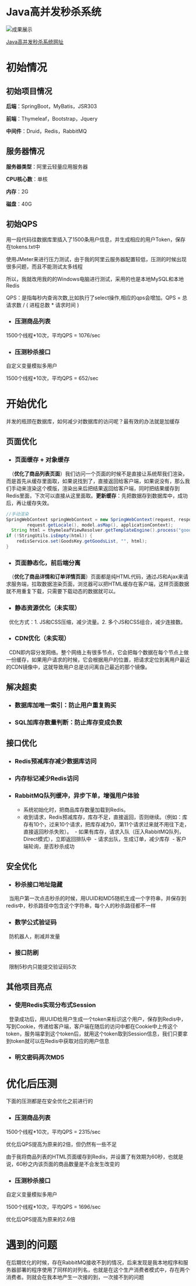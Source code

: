 # Java高并发秒杀系统

![成果展示](https://github.com/adXiang/miaosha/blob/master/img/%E7%A7%92%E6%9D%80%E6%B5%81%E7%A8%8B.gif)

[Java高并发秒杀系统网址](http://miaosha.adxiang.top/)

# 初始情况

## 初始项目情况

**后端**：SpringBoot，MyBatis，JSR303

**前端**：Thymeleaf，Bootstrap，Jquery

**中间件**：Druid，Redis，RabbitMQ

## 服务器情况

**服务器类型**：阿里云轻量应用服务器

**CPU核心数**：单核

**内存**：2G

**磁盘**：40G

## 初始QPS

用一段代码往数据库里插入了1500条用户信息，并生成相应的用户Token，保存在tokens.txt中

使用JMeter来进行压力测试，由于我的阿里云服务器配置较低，压测的时候出现很多问题，而且不能测试太多线程

所以，我就改用我的的Windows电脑进行测试，采用的也是本地MySQL和本地Redis

QPS：是指每秒内查询次数,比如执行了select操作,相应的qps会增加。QPS = 总请求数 / ( 进程总数 *   请求时间 )

- ### 压测商品列表

1500个线程*10次，平均QPS = 1076/sec

- ### 压测秒杀接口

自定义变量模拟多用户

1500个线程*10次，平均QPS = 652/sec

# 开始优化

并发的瓶颈在数据库，如何减少对数据库的访问呢？最有效的办法就是加缓存

## 页面优化

- ### 页面缓存 + 对象缓存

   （**优化了商品列表页面**）我们访问一个页面的时候不是直接让系统帮我们渲染，而是首先从缓存里面取，如果说找到了，直接返回给客户端，如果说没有，那么我们手动来渲染这个模版，渲染出来后把结果返回给客户端，同时把结果缓存到Redis里面，下次可以直接从这里面取。**更新缓存**：先把数据存到数据库中，成功后，再让缓存失效。
   
   ```java
   //手动渲染
   SpringWebContext springWebContext = new SpringWebContext(request, response, request.getServletContext(),
           request.getLocale(), model.asMap(), applicationContext);
   String html = thymeleafViewResolver.getTemplateEngine().process("goods_list", springWebContext);
   if (!StringUtils.isEmpty(html)) {
       redisService.set(GoodsKey.getGoodsList, "", html);
   }
   ```

- ### 页面静态化，前后端分离
 
   （**优化了商品详情和订单详情页面**）页面都是纯HTML代码，通过JS和Ajax来请求服务端，拉取数据渲染页面，浏览器可以把HTML缓存在客户端，这样页面数据就不用重复下载，只需要下载动态的数据就可以。

- ### 静态资源优化（未实现）

   优化方式：1. JS和CSS压缩，减少流量。2. 多个JS和CSS组合，减少连接数。

- ### CDN优化（未实现）

   CDN即内容分发网络。整个网络上有很多节点，它会把每个数据在每个节点上做一份缓存，如果用户请求的时候，它会根据用户的位置，把请求定位到离用户最近的CDN镜像中，这就导致用户总是访问离自己最近的那个镜像。
   
## 解决超卖

- ### 数据库加唯一索引：防止用户重复购买

- ### SQL加库存数量判断：防止库存变成负数

## 接口优化

- ### Redis预减库存减少数据库访问

- ### 内存标记减少Redis访问

- ### RabbitMQ队列缓冲，异步下单，增强用户体验

  - 系统初始化时，把商品库存数量加载到Redis。
  - 收到请求，Redis预减库存，库存不足，直接返回，否则继续。（例如：库存有10个，过来10个请求，把库存减为0，第11个请求过来就不用往下走，直接返回秒杀失败）。 
  - 如果有库存，请求入队（压入RabbitMQ队列，Direct模式），立即返回排队中
  - 请求出队，生成订单，减少库存
  - 客户端轮询，是否秒杀成功

## 安全优化

- ### 秒杀接口地址隐藏

   当用户第一次点击秒杀的时候，用UUID和MD5随机生成一个字符串，并保存到redis中，秒杀路径中包含这个字符串，每个人的秒杀路径都不一样

- ### 数学公式验证码

   防机器人，削减并发量

- ### 接口防刷

   限制5秒内只能提交验证码5次

## 其他项目亮点

- ### 使用Redis实现分布式Session

   登录成功后，用UUID给用户生成一个token来标识这个用户，保存到Redis中，写到Cookie，传递给客户端，客户端在随后的访问中都在Cookie中上传这个token，服务端拿到这个token后，就用这个token取到Session信息，我们只要拿到token就可以在Redis中获取对应的用户信息

- ### 明文密码两次MD5

# 优化后压测

下面的压测都是在安全优化之前进行的

- ### 压测商品列表

1500个线程*10次，平均QPS = 2315/sec

优化后QPS提高为原来的2倍，但仍然有一些不足

由于我将商品列表的HTML页面缓存到Redis，并设置了有效期为60秒，也就是说，60秒之内该页面的商品数量是不会发生改变的

- ### 压测秒杀接口

自定义变量模拟多用户

1500个线程*10次，平均QPS = 1696/sec

优化后QPS提高为原来的2.6倍

# 遇到的问题

在后期优化的时候，存在RabbitMQ接收不到的情况，后来发现是我本地程序和服务器部署的程序使用了同样的对列名，也就是在这个生产消费者模式中，存在两个消费者。则就会在我本地产生一次接的到，一次接不到的问题

